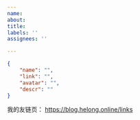```yaml
---
name: 
about: 
title: 
labels: ''
assignees: ''

---
```

<!-- 请在双引号中填写 -->
```json
{
    "name": "",
    "link": "",
    "avatar": "",
    "descr": ""
}
```

我的友链页： https://blog.helong.online/links

<!--
如果您使用 issue 作为友链源，请附上 issue 仓库链接，否则请直接添加 example.com 到您的友链中。
-->
